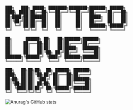 ```asci
███╗   ███╗ █████╗ ████████╗████████╗███████╗ ██████╗ 
████╗ ████║██╔══██╗╚══██╔══╝╚══██╔══╝██╔════╝██╔═══██╗
██╔████╔██║███████║   ██║      ██║   █████╗  ██║   ██║
██║╚██╔╝██║██╔══██║   ██║      ██║   ██╔══╝  ██║   ██║
██║ ╚═╝ ██║██║  ██║   ██║      ██║   ███████╗╚██████╔╝
╚═╝     ╚═╝╚═╝  ╚═╝   ╚═╝      ╚═╝   ╚══════╝ ╚═════╝ 
```

```asci
██╗      ██████╗ ██╗   ██╗███████╗███████╗
██║     ██╔═══██╗██║   ██║██╔════╝██╔════╝
██║     ██║   ██║██║   ██║█████╗  ███████╗
██║     ██║   ██║╚██╗ ██╔╝██╔══╝  ╚════██║
███████╗╚██████╔╝ ╚████╔╝ ███████╗███████║
╚══════╝ ╚═════╝   ╚═══╝  ╚══════╝╚══════╝
```

```asci
███╗   ██╗██╗██╗  ██╗ ██████╗ ███████╗
████╗  ██║██║╚██╗██╔╝██╔═══██╗██╔════╝
██╔██╗ ██║██║ ╚███╔╝ ██║   ██║███████╗
██║╚██╗██║██║ ██╔██╗ ██║   ██║╚════██║
██║ ╚████║██║██╔╝ ██╗╚██████╔╝███████║
╚═╝  ╚═══╝╚═╝╚═╝  ╚═╝ ╚═════╝ ╚══════╝
```
![Anurag's GitHub stats](https://github-readme-stats.vercel.app/api?username=Permafrozen&show_icons=true&theme=transparent)

<!---
Permafrozen/Permafrozen is a ✨ special ✨ repository because its `README.md` (this file) appears on your GitHub profile.
You can click the Preview link to take a look at your changes.
--->
